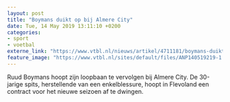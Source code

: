 ```yaml
---
layout: post
title: "Boymans duikt op bij Almere City"
date: Tue, 14 May 2019 13:11:10 +0200
categories: 
- sport 
- voetbal 
externe_link: "https://www.vtbl.nl/nieuws/artikel/4711181/boymans-duikt-op-bij-almere-city"
feature_image: "https://www.vtbl.nl/sites/default/files/ANP140519219-1.jpg"
---
```


Ruud Boymans hoopt zijn loopbaan te vervolgen bij Almere City. De 30-jarige spits, herstellende van een enkelblessure, hoopt in Flevoland een contract voor het nieuwe seizoen af te dwingen.

